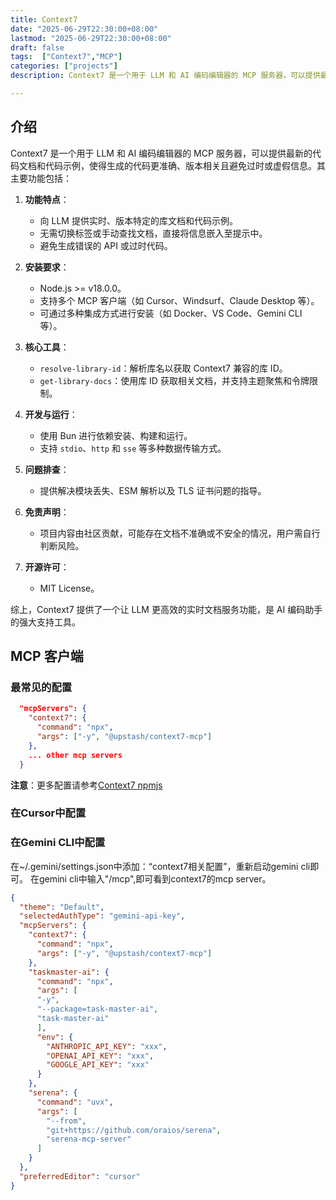 ```yaml
---
title: Context7
date: "2025-06-29T22:30:00+08:00"
lastmod: "2025-06-29T22:30:00+08:00"
draft: false
tags:  ["Context7","MCP"]
categories: ["projects"]
description: Context7 是一个用于 LLM 和 AI 编码编辑器的 MCP 服务器，可以提供最新的代码文档和代码示例，使得生成的代码更准确、版本相关且避免过时或虚假信息。非常适合配合AI编码助手使用更新版本的API。

--- 
```


## 介绍

Context7 是一个用于 LLM 和 AI 编码编辑器的 MCP 服务器，可以提供最新的代码文档和代码示例，使得生成的代码更准确、版本相关且避免过时或虚假信息。其主要功能包括：

1. **功能特点**：
   - 向 LLM 提供实时、版本特定的库文档和代码示例。
   - 无需切换标签或手动查找文档，直接将信息嵌入至提示中。
   - 避免生成错误的 API 或过时代码。

2. **安装要求**：
   - Node.js >= v18.0.0。
   - 支持多个 MCP 客户端（如 Cursor、Windsurf、Claude Desktop 等）。
   - 可通过多种集成方式进行安装（如 Docker、VS Code、Gemini CLI 等）。

3. **核心工具**：
   - `resolve-library-id`：解析库名以获取 Context7 兼容的库 ID。
   - `get-library-docs`：使用库 ID 获取相关文档，并支持主题聚焦和令牌限制。

4. **开发与运行**：
   - 使用 Bun 进行依赖安装、构建和运行。
   - 支持 `stdio`、`http` 和 `sse` 等多种数据传输方式。

5. **问题排查**：
   - 提供解决模块丢失、ESM 解析以及 TLS 证书问题的指导。

6. **免责声明**：
   - 项目内容由社区贡献，可能存在文档不准确或不安全的情况，用户需自行判断风险。

7. **开源许可**：
   - MIT License。

综上，Context7 提供了一个让 LLM 更高效的实时文档服务功能，是 AI 编码助手的强大支持工具。

## MCP 客户端

### 最常见的配置

```json
  "mcpServers": {
    "context7": {
      "command": "npx",
      "args": ["-y", "@upstash/context7-mcp"]
    },
    ... other mcp servers
  }
```

**注意**：更多配置请参考[Context7 npmjs](https://www.npmjs.com/package/@upstash/context7-mcp)

### 在Cursor中配置

### 在Gemini CLI中配置

在~/.gemini/settings.json中添加：“context7相关配置”，重新启动gemini cli即可。
在gemini cli中输入"/mcp",即可看到context7的mcp server。

```json
{
  "theme": "Default",
  "selectedAuthType": "gemini-api-key",
  "mcpServers": {
    "context7": {
      "command": "npx",
      "args": ["-y", "@upstash/context7-mcp"]
    },  
    "taskmaster-ai": {
      "command": "npx",
      "args": [
      "-y",
      "--package=task-master-ai",
      "task-master-ai"
      ],
      "env": {
        "ANTHROPIC_API_KEY": "xxx",
        "OPENAI_API_KEY": "xxx",
        "GOOGLE_API_KEY": "xxx"
      }
    },  
    "serena": {
      "command": "uvx",
      "args": [
        "--from",
        "git+https://github.com/oraios/serena",
        "serena-mcp-server"
      ]
    }
  },
  "preferredEditor": "cursor"
}
```
